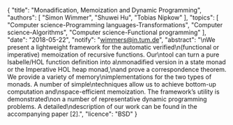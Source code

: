 {
    "title": "Monadification, Memoization and Dynamic Programming",
    "authors": [
        "Simon Wimmer",
        "Shuwei Hu",
        "Tobias Nipkow"
    ],
    "topics": [
        "Computer science-Programming languages-Transformations",
        "Computer science-Algorithms",
        "Computer science-Functional programming"
    ],
    "date": "2018-05-22",
    "notify": "wimmers@in.tum.de",
    "abstract": "\nWe present a lightweight framework for the automatic verified\n(functional or imperative) memoization of recursive functions. Our\ntool can turn a pure Isabelle/HOL function definition into a\nmonadified version in a state monad or the Imperative HOL heap monad,\nand prove a correspondence theorem. We provide a variety of memory\nimplementations for the two types of monads. A number of simple\ntechniques allow us to achieve bottom-up computation and\nspace-efficient memoization. The framework’s utility is demonstrated\non a number of representative dynamic programming problems. A detailed\ndescription of our work can be found in the accompanying paper [2].",
    "licence": "BSD"
}